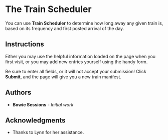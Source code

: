 # The Train Scheduler

You can use **Train Scheduler** to determine how long away any given train is, based on its frequency and first posted arrival of the day.

## Instructions
Either you may use the helpful information loaded on the page when you first visit, or you may add new entries yourself using the handy form.

Be sure to enter all fields, or it will not accept your submission! Click **Submit**, and the page will give you a new train manifest.

## Authors

* **Bowie Sessions** - *Initial work* 

## Acknowledgments

* Thanks to Lynn for her assistance.